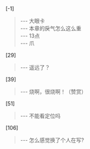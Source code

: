 
[-1] 
>--- 大眼卡<br>
>--- 本章的戾气怎么这么重<br>
>--- 13点<br>
>--- 爪<br>

[29] 
>--- 遥远了？<br>

[39] 
>--- 烧啊，很烧啊！（赞赏）<br>

[51] 
>--- 不能看定位吗<br>

[106] 
>--- 怎么感觉换了个人在写?<br>
